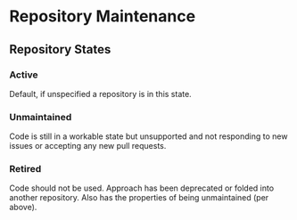 # Repository Maintenance

## Repository States

### Active

Default, if unspecified a repository is in this state.

### Unmaintained

Code is still in a workable state but unsupported and not responding to new issues or accepting any new pull requests.

### Retired

Code should not be used. Approach has been deprecated or folded into another repository. Also has the properties of being unmaintained (per above).

